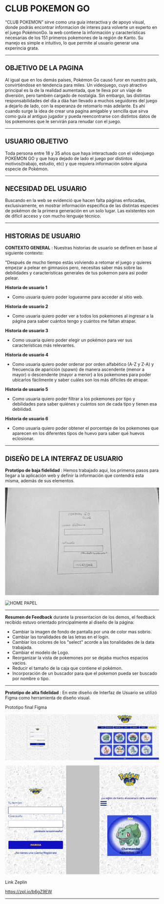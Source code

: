 # CLUB POKEMON GO

“CLUB POKEMON” sirve como una guía interactiva y de apoyo visual, donde podrás encontrar informacion de interes para volverte un experto en el juego PokémonGo. la web contiene la información y características necesarias de los 151 primeros pokemones de la región de Kanto. Su manejo es simple e intuitivo, lo que permite al usuario generar una experincia grata. 
***
## OBJETIVO DE LA PAGINA

Al igual que en los demás países, Pokémon Go causó furor en nuestro país, convirtiéndose en tendencia para miles. Un videojuego, cuyo atractivo principal es la de la realidad aumentada, que te lleva por un viaje de diversión, pero también cargado de nostalgia. Sin embargo, las distintas responsabilidades del día a dáa han llevado a muchos seguidores del juego a dejarlo de lado, con la esperanza de retomarlo más adelante. Es ahí cuando surge la idea de crear una pagina amigable y sencilla que sirva como guía al antiguo jugador y pueda reencontrarse con distintos datos de los pokemones que le servirán para renudar con el juego.
***
## USUARIO OBJETIVO

Toda persona entre 18 y 35 años que haya interactuado con el videojuego POKEMON GO y que haya dejado de lado el juego por distintos motivos(trabajo, estudio, etc) y que requiera información sobre alguna especie de Pokémon.
***
## NECESIDAD DEL USUARIO

Buscando en la web se evidenció que hacen falta páginas enfocadas, exclusivamente, en mostrar información especifica de las distintas especies de pokémon de la primera generación en un solo lugar. Las existentes son de difícil acceso y con mucho lenguaje técnico. 
***

## HISTORIAS DE USUARIO
**CONTEXTO GENERAL** : Nuestras historias de usuario se definen en base al siguiente contexto: 

 "Después de mucho tiempo estás volviendo a retomar el juego y quieres empezar a pelear en gimnasios pero, necesitas saber más sobre las debilidades y caracteristicas generales de tus pokemon para asi poder pelear.

**Historia de usuario 1**

- Como usuaria quiero poder loguearme para acceder al sitio web.

**Historia de usuario 2**

- Como usuaria quiero poder ver a todos los pokemones al ingresar a la página para saber cuántos tengo y cuántos me faltan atrapar.

**Historia de usuario 3**

- Como usuaria quiero poder elegir un pokémon para ver sus características más relevantes.

**Historia de usuario 4**

- Como usuaria quiero poder ordenar por orden alfabético (A-Z y Z-A) y frecuencia de aparición (spawn) de manera ascendente (menor a mayor) o descendente (mayor a menor) a los pokemones para poder ubicarlos fácilmente y saber cuáles son los más difíciles de atrapar.

**Historia de usuario 5**

- Como usuaria quiero poder filtrar a los pokemones por tipo y debilidades para saber quiénes y cuántos son de cada tipo y tienen esa debilidad.

**Historia de usuario 6**

- Como usuaria quiero poder obtener el porcentaje de los pokemones que aparecen en los diferentes tipos de huevo para saber qué huevos eclosionar.
***
## DISEÑO DE LA INTERFAZ DE USUARIO
**Prototipo de baja fidelidad** : Hemos trabajado aqui, los primeros pasos para llegar a la aplicación web y definir la información que contendrá esta misma, además de sus elementos.

![LOGIN PAPEL](src/imag/LOGIN.png)

![HOME PAPEL](src/imag/HOME.png)

***

**Resumen de Feedback**
durante la presentacion de los demos, el feedback recibido estuvo orientado principalmente al diseño de la página:

- Cambiar la imagen de fondo de pantalla por una de color mas sobrio.
- Cambiar las tonalidades de las letras en el login.
- Cambiar los colores de los "select" acorde a las tonalidades de la data trabajada.
- Cambiar el modelo de Logo.
- Reorganizar la vista de pokemones por se dejaba muchos espacios vacios.
- Reducir el tamaño de la caja que contiene el pokémon.
- Incorporación de un buscador para que el pokemon pueda ser buscado por nombre o tipo.

***
**Prototipo de alta fidelidad** : En este diseño de Interfaz de Usuario se utilizó Figma como herramienta de diseño visual.

Prototipo final Figma

![desktop](src/imag/desktop.png)

![movil](src/imag/movil.png)

Link Zeplin

https://zpl.io/b6gZ9EW

***
